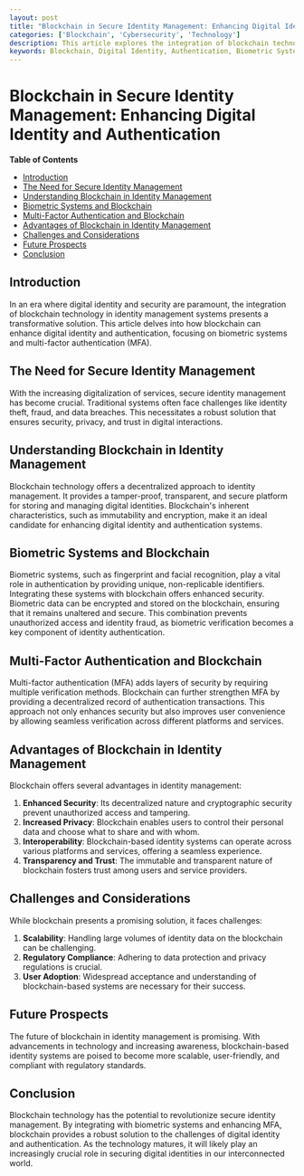 ```yaml
---
layout: post
title: "Blockchain in Secure Identity Management: Enhancing Digital Identity and Authentication"
categories: ['Blockchain', 'Cybersecurity', 'Technology']
description: This article explores the integration of blockchain technology in secure identity management, emphasizing its role in digital identity and authentication through biometric systems and multi-factor authentication.
keywords: Blockchain, Digital Identity, Authentication, Biometric Systems, Multi-Factor Authentication, Cybersecurity
---
```


# Blockchain in Secure Identity Management: Enhancing Digital Identity and Authentication

**Table of Contents**

- [Introduction](#introduction)
- [The Need for Secure Identity Management](#the-need-for-secure-identity-management)
- [Understanding Blockchain in Identity Management](#understanding-blockchain-in-identity-management)
- [Biometric Systems and Blockchain](#biometric-systems-and-blockchain)
- [Multi-Factor Authentication and Blockchain](#multi-factor-authentication-and-blockchain)
- [Advantages of Blockchain in Identity Management](#advantages-of-blockchain-in-identity-management)
- [Challenges and Considerations](#challenges-and-considerations)
- [Future Prospects](#future-prospects)
- [Conclusion](#conclusion)

## Introduction

In an era where digital identity and security are paramount, the integration of blockchain technology in identity management systems presents a transformative solution. This article delves into how blockchain can enhance digital identity and authentication, focusing on biometric systems and multi-factor authentication (MFA).

## The Need for Secure Identity Management

With the increasing digitalization of services, secure identity management has become crucial. Traditional systems often face challenges like identity theft, fraud, and data breaches. This necessitates a robust solution that ensures security, privacy, and trust in digital interactions.

## Understanding Blockchain in Identity Management

Blockchain technology offers a decentralized approach to identity management. It provides a tamper-proof, transparent, and secure platform for storing and managing digital identities. Blockchain's inherent characteristics, such as immutability and encryption, make it an ideal candidate for enhancing digital identity and authentication systems.

## Biometric Systems and Blockchain

Biometric systems, such as fingerprint and facial recognition, play a vital role in authentication by providing unique, non-replicable identifiers. Integrating these systems with blockchain offers enhanced security. Biometric data can be encrypted and stored on the blockchain, ensuring that it remains unaltered and secure. This combination prevents unauthorized access and identity fraud, as biometric verification becomes a key component of identity authentication.

## Multi-Factor Authentication and Blockchain

Multi-factor authentication (MFA) adds layers of security by requiring multiple verification methods. Blockchain can further strengthen MFA by providing a decentralized record of authentication transactions. This approach not only enhances security but also improves user convenience by allowing seamless verification across different platforms and services.

## Advantages of Blockchain in Identity Management

Blockchain offers several advantages in identity management:

1. **Enhanced Security**: Its decentralized nature and cryptographic security prevent unauthorized access and tampering.
2. **Increased Privacy**: Blockchain enables users to control their personal data and choose what to share and with whom.
3. **Interoperability**: Blockchain-based identity systems can operate across various platforms and services, offering a seamless experience.
4. **Transparency and Trust**: The immutable and transparent nature of blockchain fosters trust among users and service providers.

## Challenges and Considerations

While blockchain presents a promising solution, it faces challenges:

1. **Scalability**: Handling large volumes of identity data on the blockchain can be challenging.
2. **Regulatory Compliance**: Adhering to data protection and privacy regulations is crucial.
3. **User Adoption**: Widespread acceptance and understanding of blockchain-based systems are necessary for their success.

## Future Prospects

The future of blockchain in identity management is promising. With advancements in technology and increasing awareness, blockchain-based identity systems are poised to become more scalable, user-friendly, and compliant with regulatory standards.

## Conclusion

Blockchain technology has the potential to revolutionize secure identity management. By integrating with biometric systems and enhancing MFA, blockchain provides a robust solution to the challenges of digital identity and authentication. As the technology matures, it will likely play an increasingly crucial role in securing digital identities in our interconnected world.

